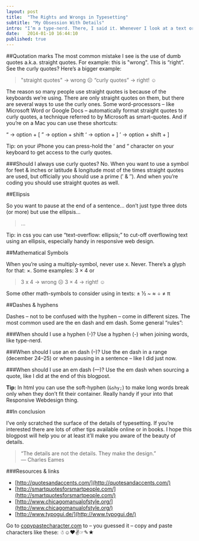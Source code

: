 ```yaml
---
layout: post
title:  "The Rights and Wrongs in Typesetting"
subtitle: "My Obsession With Details"
intro: "I’m a type-nerd. There, I said it. Whenever I look at a text or logo I’ll try to recognize the typeface. I’m annoyed by improper kerning (a.k.a. keming) and every time I read a text I check if the right characters are used. In this blogpost I’ll show you some examples of the rights and wrongs in typesetting."
date:   2014-01-10 16:44:10
published: true
---
```


##Quotation marks
The most common mistake I see is the use of dumb quotes a.k.a. straight quotes. For example: this is "wrong". This is “right”. See the curly quotes? Here’s a bigger example:

> "straight quotes" → wrong ☹
> “curly quotes” → right! ☺

The reason so many people use straight quotes is because of the keyboards we’re using. There are only straight quotes on them, but there are several ways to use the curly ones. Some word-processors – like Microsoft Word or Google Docs – automatically format straight quotes to curly quotes, a technique referred to by Microsoft as smart-quotes. And if you’re on a Mac you can use these shortcuts:

“ → option + [
” → option + shift
‘ → option + ]
’ → option + shift + ]

Tip: on your iPhone you can press-hold the ‘ and “ character on your keyboard to get access to the curly quotes.

###Should I always use curly quotes?
No. When you want to use a symbol for feet & inches or latitude & longitude most of the times straight quotes are used, but officially you should use a prime (′ & ″). And when you’re coding you should use straight quotes as well.

##Ellipsis

So you want to pause at the end of a sentence… don’t just type three dots (or more) but use the ellipsis…

>…

Tip: in css you can use “text-overflow: ellipsis;” to cut-off overflowing text using an
ellipsis, especially handy in responsive web design.

##Mathematical Symbols

When you’re using a multiply-symbol, never use x. Never. There’s a glyph for that: ×.
Some examples: 3 × 4 or

>3 x 4 → wrong ☹
>3 × 4 → right! ☺

Some other math-symbols to consider using in texts: ± ½ ~ ≈ ÷ ≠ π

##Dashes & hyphens

Dashes – not to be confused with the hyphen – come in different sizes. The most common used are the en dash and em dash. Some general “rules”:

###When should I use a hyphen (-)?
Use a hyphen (-) when joining words, like type-nerd.

###When should I use an en dash (–)?
Use the en dash in a range (december 24–25) or when pausing in a sentence – like I did just now.

###When should I use an em dash (—)?
Use the em dash when sourcing a quote, like I did at the end of this blogpost. 

**Tip:** In html you can use the soft-hyphen (­­<code>&amp;shy;</code>) to make long words break only when they don’t fit their container. Really handy if your into that Responsive Webdesign thing.

##In conclusion

I’ve only scratched the surface of the details of typesetting. If you’re interested there are lots of other tips available online or in books. I hope this blogpost will help you or at least it’ll make you aware of the beauty of details.

>“The details are not the details. They make the design.”
<br />— Charles Eames

###Resources & links
- [http://quotesandaccents.com/](http://quotesandaccents.com/)
- [http://smartquotesforsmartpeople.com/](http://smartquotesforsmartpeople.com/)
- [http://www.chicagomanualofstyle.org/](http://www.chicagomanualofstyle.org/)
- [http://www.typogui.de/](http://www.typogui.de/)

Go to [copypastecharacter.com](copypastecharacter.com) to – you guessed it – copy and paste characters like these: ☃☺❤✌☞✎★
